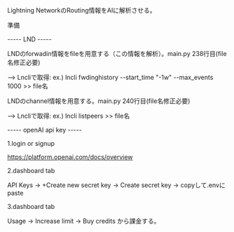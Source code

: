 Lightning NetworkのRouting情報をAIに解析させる。


準備

----- LND -----

LNDのforwadin情報をfileを用意する（この情報を解析）。main.py 238行目(file名修正必要)

 --> Lncliで取得: ex.) lncli fwdinghistory --start_time "-1w" --max_events 1000 >> file名

LNDのchannel情報を用意する。main.py 240行目(file名修正必要)

 --> Lncliで取得: ex.) lncli listpeers >> file名


----- openAI api key -----

1.login or signup

  https://platform.openai.com/docs/overview


2.dashboard tab

  API Keys -> +Create new secret key -> Create secret key -> copyして.envにpaste


3.dashboard tab

  Usage -> Increase limit -> Buy credits から課金する。
  
